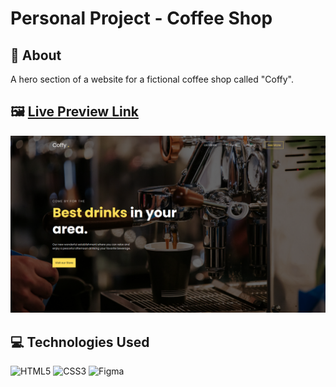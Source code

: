 # Personal Project - Coffee Shop

## 📖 About

A hero section of a website for a fictional coffee shop called "Coffy".

## 🖼️ [Live Preview Link](https://zascuofficial-coffy.netlify.app/ "The preview link")

![Preview Image](assets/img/preview.png "Not available")

## 💻 Technologies Used

![HTML5](https://img.shields.io/badge/html5-%23E34F26.svg?style=for-the-badge&logo=html5&logoColor=white)
![CSS3](https://img.shields.io/badge/css3-%231572B6.svg?style=for-the-badge&logo=css3&logoColor=white)
![Figma](https://img.shields.io/badge/figma-%23F24E1E.svg?style=for-the-badge&logo=figma&logoColor=white)